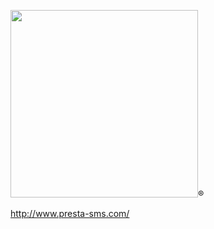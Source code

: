
<img src="https://portal.bulkgate.com/images/products/ps.svg" width="300" />®


http://www.presta-sms.com/
